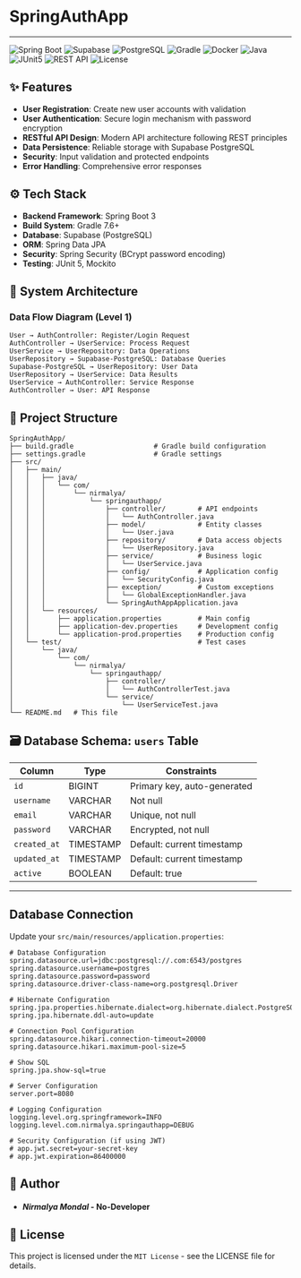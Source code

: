 # SpringAuthApp

---

![Spring Boot](https://img.shields.io/badge/Spring_Boot-3.1.0-6DB33F.svg?style=flat&logo=spring-boot)
![Supabase](https://img.shields.io/badge/Supabase-3ECF8E?style=flat&logo=supabase&logoColor=white)
![PostgreSQL](https://img.shields.io/badge/PostgreSQL-13.0-336791.svg?style=flat&logo=postgresql)
![Gradle](https://img.shields.io/badge/Gradle-7.6-02303A.svg?style=flat&logo=gradle)
![Docker](https://img.shields.io/badge/Docker-24.0.2-2496ED.svg?style=flat&logo=docker)
![Java](https://img.shields.io/badge/Java-17-ED8B00.svg?style=flat&logo=java)
![JUnit5](https://img.shields.io/badge/JUnit5-25A162.svg?style=flat&logo=junit5)
![REST API](https://img.shields.io/badge/REST_API-FF6C37.svg?style=flat&logo=postman)
![License](https://img.shields.io/badge/License-MIT-blue.svg)


## ✨ Features

- **User Registration**: Create new user accounts with validation
- **User Authentication**: Secure login mechanism with password encryption
- **RESTful API Design**: Modern API architecture following REST principles
- **Data Persistence**: Reliable storage with Supabase PostgreSQL
- **Security**: Input validation and protected endpoints
- **Error Handling**: Comprehensive error responses

## ⚙️ Tech Stack

- **Backend Framework**: Spring Boot 3
- **Build System**: Gradle 7.6+
- **Database**: Supabase (PostgreSQL)
- **ORM**: Spring Data JPA
- **Security**: Spring Security (BCrypt password encoding)
- **Testing**: JUnit 5, Mockito

## 🧠 System Architecture

### Data Flow Diagram (Level 1)

```
User → AuthController: Register/Login Request
AuthController → UserService: Process Request
UserService → UserRepository: Data Operations
UserRepository → Supabase-PostgreSQL: Database Queries
Supabase-PostgreSQL → UserRepository: User Data
UserRepository → UserService: Data Results
UserService → AuthController: Service Response
AuthController → User: API Response
```

## 📁 Project Structure
```
SpringAuthApp/
├── build.gradle                    # Gradle build configuration
├── settings.gradle                 # Gradle settings
├── src/
│   ├── main/
│   │   ├── java/
│   │   │   └── com/
│   │   │       └── nirmalya/
│   │   │           └── springauthapp/
│   │   │               ├── controller/        # API endpoints
│   │   │               │   └── AuthController.java
│   │   │               ├── model/             # Entity classes
│   │   │               │   └── User.java
│   │   │               ├── repository/        # Data access objects
│   │   │               │   └── UserRepository.java
│   │   │               ├── service/           # Business logic
│   │   │               │   └── UserService.java
│   │   │               ├── config/            # Application config
│   │   │               │   └── SecurityConfig.java
│   │   │               ├── exception/         # Custom exceptions
│   │   │               │   └── GlobalExceptionHandler.java
│   │   │               └── SpringAuthAppApplication.java
│   │   └── resources/
│   │       ├── application.properties         # Main config
│   │       ├── application-dev.properties     # Development config
│   │       └── application-prod.properties    # Production config
│   └── test/                                  # Test cases
│       └── java/
│           └── com/
│               └── nirmalya/
│                   └── springauthapp/
│                       ├── controller/
│                       │   └── AuthControllerTest.java
│                       └── service/
│                           └── UserServiceTest.java
└── README.md   # This file
```

## 🗃️ Database Schema: `users` Table

| Column      | Type      | Constraints                                |
|-------------|-----------|--------------------------------------------|
| `id`        | BIGINT    | Primary key, auto-generated                |
| `username`  | VARCHAR   | Not null                                   |
| `email`     | VARCHAR   | Unique, not null                           |
| `password`  | VARCHAR   | Encrypted, not null                        |
| `created_at`| TIMESTAMP | Default: current timestamp                 |
| `updated_at`| TIMESTAMP | Default: current timestamp                 |
| `active`    | BOOLEAN   | Default: true                              |

---
## Database Connection

Update your `src/main/resources/application.properties`:
```# Database Configuration
# Database Configuration
spring.datasource.url=jdbc:postgresql://.com:6543/postgres
spring.datasource.username=postgres
spring.datasource.password=password
spring.datasource.driver-class-name=org.postgresql.Driver

# Hibernate Configuration
spring.jpa.properties.hibernate.dialect=org.hibernate.dialect.PostgreSQLDialect
spring.jpa.hibernate.ddl-auto=update

# Connection Pool Configuration
spring.datasource.hikari.connection-timeout=20000
spring.datasource.hikari.maximum-pool-size=5

# Show SQL
spring.jpa.show-sql=true

# Server Configuration
server.port=8080

# Logging Configuration
logging.level.org.springframework=INFO
logging.level.com.nirmalya.springauthapp=DEBUG

# Security Configuration (if using JWT)
# app.jwt.secret=your-secret-key
# app.jwt.expiration=86400000
```

## 🙌 Author
 - #### **_Nirmalya Mondal_** - No-Developer

## 📜 License
This project is licensed under the `MIT License` - see the LICENSE file for details.


